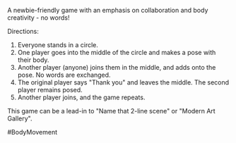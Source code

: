 A newbie-friendly game with an emphasis on collaboration and body creativity - no words!

Directions:
1. Everyone stands in a circle.
2. One player goes into the middle of the circle and makes a pose with their body.
3. Another player (anyone) joins them in the middle, and adds onto the pose. No words are exchanged.
4. The original player says "Thank you" and leaves the middle. The second player remains posed.
5. Another player joins, and the game repeats.

This game can be a lead-in to "Name that 2-line scene" or "Modern Art Gallery". 

#BodyMovement